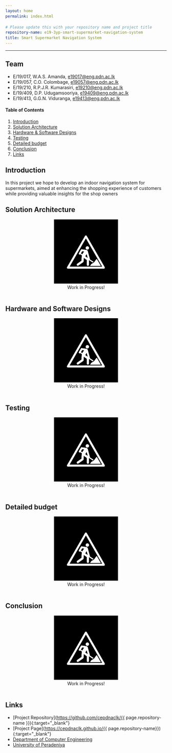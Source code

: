 ```yaml
---
layout: home
permalink: index.html

# Please update this with your repository name and project title
repository-name: e19-3yp-smart-supermarket-navigation-system
title: Smart Supermarket Navigation System
---
```


[comment]: # "This is the standard layout for the project, but you can clean this and use your own template"

<!-- # Smart Supermarket Navigation System -->

---

## Team
-  E/19/017, W.A.S. Amanda, [e19017@eng.pdn.ac.lk](mailto:e19017@eng.pdn.ac.lk)
-  E/19/057, C.O. Colombage, [e19057@eng.pdn.ac.lk](mailto:e19057@eng.pdn.ac.lk)
-  E/19/210, R.P.J.R. Kumarasiri, [e19210@eng.pdn.ac.lk](mailto:e19210@eng.pdn.ac.lk)
-  E/19/409, D.P. Udugamsooriya, [e19409@eng.pdn.ac.lk](mailto:e19409@eng.pdn.ac.lk)
-  E/19/413, G.G.N. Viduranga, [e19413@eng.pdn.ac.lk](mailto:e19413@eng.pdn.ac.lk)

<!-- Image (photo/drawing of the final hardware) should be here -->

<!-- This is a sample image, to show how to add images to your page. To learn more options, please refer [this](https://projects.ce.pdn.ac.lk/docs/faq/how-to-add-an-image/) -->

<!-- ![Sample Image](./images/sample.png) -->

#### Table of Contents
1. [Introduction](#introduction)
2. [Solution Architecture](#solution-architecture )
3. [Hardware & Software Designs](#hardware-and-software-designs)
4. [Testing](#testing)
5. [Detailed budget](#detailed-budget)
6. [Conclusion](#conclusion)
7. [Links](#links)

## Introduction

In this project we hope to develop an indoor navigation system for supermarkets, 
aimed at enhancing the shopping experience of customers while providing valuable insights for the shop 
owners

## Solution Architecture

<center>
<img src="./images/WIP.png" alt="Image" style="width:200px;height:200px;  filter: invert(100%);">
</center>
<center>
Work in Progress!
<br>
<br>
</center>


<!-- High level diagram + description -->

## Hardware and Software Designs

<center>
<img src="./images/WIP.png" alt="Image" style="width:200px;height:200px;  filter: invert(100%);">
</center>
<center>
Work in Progress!
<br>
<br>
</center>


<!-- Detailed designs with many sub-sections -->

## Testing

<center>
<img src="./images/WIP.png" alt="Image" style="width:200px;height:200px;  filter: invert(100%);">
</center>
<center>
Work in Progress!
<br>
<br>
</center>


<!-- Testing done on hardware and software, detailed + summarized results -->

## Detailed budget

<center>
<img src="./images/WIP.png" alt="Image" style="width:200px;height:200px;  filter: invert(100%);">
</center>
<center>
Work in Progress!
<br>
<br>
</center>


<!-- All items and costs

| Item          | Quantity  | Unit Cost  | Total  |
| ------------- |:---------:|:----------:|-------:|
| Sample item   | 5         | 10 LKR     | 50 LKR | -->

## Conclusion

<center>
<img src="./images/WIP.png" alt="Image" style="width:200px;height:200px;  filter: invert(100%);">
</center>
<center>
Work in Progress!
<br>
<br>
</center>


<!-- What was achieved, future developments, commercialization plans -->

## Links

- [Project Repository](https://github.com/cepdnaclk/{{ page.repository-name }}){:target="_blank"}
- [Project Page](https://cepdnaclk.github.io/{{ page.repository-name}}){:target="_blank"}
- [Department of Computer Engineering](http://www.ce.pdn.ac.lk/)
- [University of Peradeniya](https://eng.pdn.ac.lk/)

[//]: # (Please refer this to learn more about Markdown syntax)
[//]: # (https://github.com/adam-p/markdown-here/wiki/Markdown-Cheatsheet)

